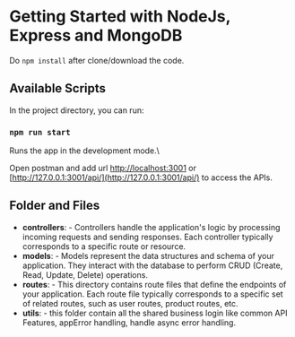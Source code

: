 # Getting Started with NodeJs, Express and MongoDB

Do `npm install` after clone/download the code.

## Available Scripts

In the project directory, you can run:

### `npm run start`

Runs the app in the development mode.\

Open postman and add url [http://localhost:3001](http://localhost:3001) or [http://127.0.0.1:3001/api/](http://127.0.0.1:3001/api/) to access the APIs.

## Folder and Files

- **controllers**: - Controllers handle the application's logic by processing incoming requests and sending responses. Each controller typically corresponds to a specific route or resource.
- **models**: - Models represent the data structures and schema of your application. They interact with the database to perform CRUD (Create, Read, Update, Delete) operations.
- **routes**: - This directory contains route files that define the endpoints of your application. Each route file typically corresponds to a specific set of related routes, such as user routes, product routes, etc.
- **utils**: - this folder contain all the shared business login like common API Features, appError handling, handle async error handling.
